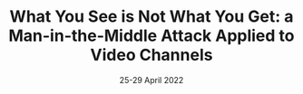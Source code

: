 ---
title: "What You See is Not What You Get: a Man-in-the-Middle Attack Applied to Video Channels"
collection: publications
category: Conferences
date: 25-29 April 2022
venue: 'Proceedings of the 37th ACM/SIGAPP Symposium On Applied Computing (SAC 2022) Virtual event, 25-29 April 2022'
paperurl: ''
--- 